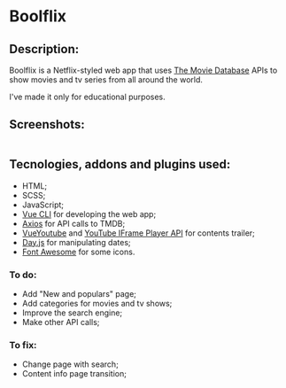 # Boolflix

## Description:
Boolflix is a Netflix-styled web app that uses [The Movie Database](https://www.themoviedb.org) APIs to show movies and tv series from all around the world.

I've made it only for educational purposes.

## Screenshots:
```

```

## Tecnologies, addons and plugins used:
- HTML;
- SCSS;
- JavaScript;
- [Vue CLI](https://vuejs.org "Vue.js's Homepage") for developing the web app;
- [Axios](https://axios-http.com "Axios's Homepage") for API calls to TMDB;
- [VueYoutube](https://www.npmjs.com/package/vue-youtube "VueYoutube npm page") and [YouTube IFrame Player API](https://developers.google.com/youtube/iframe_api_reference?hl=it  "YouTube IFrame API reference page") for contents trailer;
- [Day.js](https://day.js.org "Day.js's Homepage") for manipulating dates;
- [Font Awesome](https://fontawesome.com "Font Awesome's Homepage") for some icons.

### To do:
- Add "New and populars" page;
- Add categories for movies and tv shows;
- Improve the search engine;
- Make other API calls;

### To fix:
- Change page with search;
- Content info page transition;
